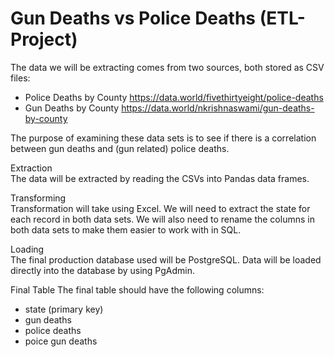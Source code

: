 # Gun Deaths vs Police Deaths (ETL-Project)

The data we will be extracting comes from two sources, both stored as CSV files:
* Police Deaths by County
https://data.world/fivethirtyeight/police-deaths
* Gun Deaths by County
https://data.world/nkrishnaswami/gun-deaths-by-county


The purpose of examining these data sets is to see if there is a correlation between gun deaths and (gun related) police deaths.

Extraction\
The data will be extracted by reading the CSVs into Pandas data frames.

Transforming\
Transformation will take using Excel. We will need to extract the state for each record in both data sets. We will also need to rename the columns in both data sets to make them easier to work with in SQL.

Loading\
The final production database used will be PostgreSQL. Data will be loaded directly into the database by using PgAdmin.

Final Table
The final table should have the following columns:
- state (primary key)
- gun deaths
- police deaths
- poice gun deaths
